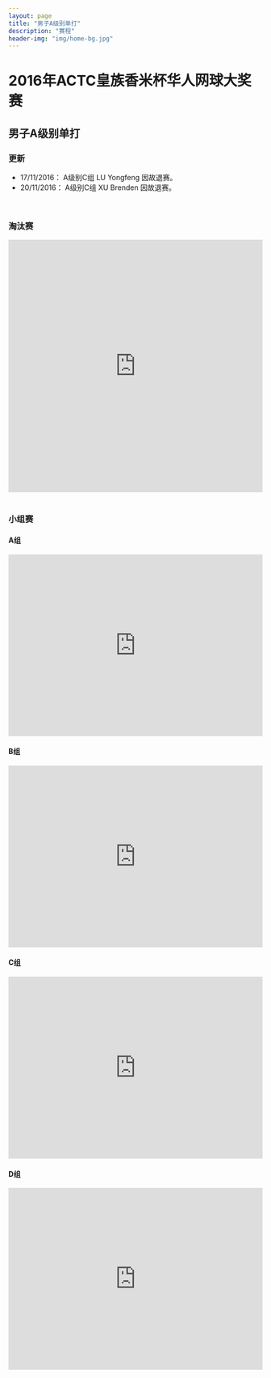 ```yaml
---
layout: page
title: "男子A级别单打"
description: "赛程"
header-img: "img/home-bg.jpg"
---
```

<style>
@media (max-width: 767px) {
    iframe {
        max-width: calc(100vw + 40px) !important;
        margin: -11px -25px;}
    .iframe-wrapper {
        width:100vw;
        overflow: hidden;
        margin: 0 -15px;}
}
</style>

<h1><p class="text-center">2016年ACTC皇族香米杯华人网球大奖赛</p></h1>
<h2><p class="text-center">男子A级别单打</p></h2>
<h3>更新</h3>
  <ul>
    <li>17/11/2016： A级别C组 LU Yongfeng 因故退赛。</li>
    <li>20/11/2016： A级别C组 XU Brenden 因故退赛。</li>
  </ul>
<br>

<h3>淘汰赛</h3>
<div class="row">
  <div class="col-xs-offset-1 col-xs-10 col-sm-offset-1 col-sm-10  col-md-offset-1 col-md-10  col-lg-offset-1 col-lg-10 col-centered vcenter">
    <div class="iframe-wrapper text-center">
      <iframe src="http://actc.challonge.com/2016asingle_final/module" width="100%" height="500" frameborder="0" scrolling="auto" allowtransparency="true"></iframe>
    </div>
  </div>
<div>

<br>

<h3>小组赛</h3>
<div class="row">
  <div class="col-xs-offset-1 col-xs-10 col-sm-offset-1 col-sm-10  col-md-offset-1 col-md-10  col-lg-offset-1 col-lg-10 col-centered vcenter">
    <h4>A组</h4>
    <div class="iframe-wrapper text-center">
      <iframe src="http://actc.challonge.com/2016asingle_a/module?show_standings=1&tab=standings" width="100%" height="360" frameborder="0" scrolling="auto" allowtransparency="true"></iframe>
    </div>
  </div>
  <div class="col-xs-offset-1 col-xs-10 col-sm-offset-1 col-sm-10  col-md-offset-1 col-md-10  col-lg-offset-1 col-lg-10 col-centered vcenter">
    <h4>B组</h4>
    <div class="iframe-wrapper text-center">
      <iframe src="http://actc.challonge.com/2016asingle_b/module?show_standings=1&tab=standings" width="100%" height="360" frameborder="0" scrolling="auto" allowtransparency="true"></iframe>
    </div>
  </div>
  <div class="col-xs-offset-1 col-xs-10 col-sm-offset-1 col-sm-10  col-md-offset-1 col-md-10  col-lg-offset-1 col-lg-10 col-centered vcenter">
    <h4>C组</h4>
    <div class="iframe-wrapper text-center">
      <iframe src="http://actc.challonge.com/2016asingle_c/module?show_standings=1&tab=standings" width="100%" height="360" frameborder="0" scrolling="auto" allowtransparency="true"></iframe>
    </div>
  </div>
  <div class="col-xs-offset-1 col-xs-10 col-sm-offset-1 col-sm-10  col-md-offset-1 col-md-10  col-lg-offset-1 col-lg-10 col-centered vcenter">
    <h4>D组</h4>
    <div class="iframe-wrapper text-center">
      <iframe src="http://actc.challonge.com/2016asingle_d/module?show_standings=1&tab=standings" width="100%" height="360" frameborder="0" scrolling="auto" allowtransparency="true"></iframe>
    </div>
  </div>
</div>
